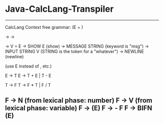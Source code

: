 # Java-CalcLang-Transpiler

-------------------------------------------------------
CalcLang Context free grammar:  (E = <expression>) 

<statements> -> <statement>
<statements> -> <statement> <statements>

<statement> -> V = E
<statement> -> SHOW E           (show)
<statement> -> MESSAGE STRING   (keyword is "msg")
<statement> -> INPUT STRING V      (STRING is the token for a "whatever")
<statement> -> NEWLINE          (newline)

(use E instead of <expression>, etc.)

E -> T
E -> T + E | T - E

T -> F
T -> F * T | F / T

F -> N    (from lexical phase:  number)
F -> V    (from lexical phase:  variable)
F -> (E)
F -> - F
F -> BIFN (E)
------------------------------------------------------------
